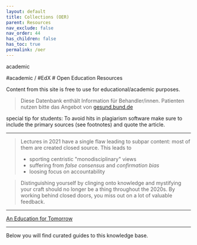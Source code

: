 ```yaml
---
layout: default
title: Collections (OER)
parent: Resources
nav_exclude: false
nav_order: 44
has_children: false
has_toc: true
permalink: /oer
---
```

<p class="label label-yellow">academic</p>
#academic / #EdX
# Open Education Resources

Content from this site is free to use for educational/academic purposes. 

> Diese Datenbank enthält Information für Behandler/innen. Patienten nutzen bitte das Angebot von [gesund.bund.de](//gesund.bund.de)

special tip for students: To avoid hits in plagiarism software make sure to include the primary sources (see footnotes) and quote the article.

---

> Lectures in 2021 have a single flaw leading to subpar content: most of them are created closed source.
> This leads to
> - sporting centristic "monodisciplinary" views
> - suffering from *false consensus* and *confirmation bias*
> - loosing focus on accountability

> Distinguishing yourself by clinging onto knowledge and mystifying your craft should no longer be a thing throughout the 2020s.
> By working behind closed doors, you miss out on a lot of valuable feedback.

---

[An Education for Tomorrow]()

---

Below you will find curated guides to this knowledge base.
